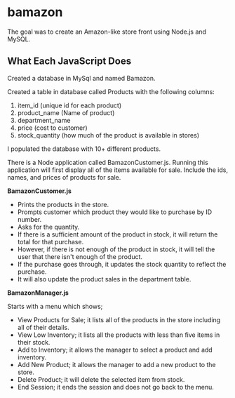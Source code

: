 # bamazon
The goal was to create an Amazon-like store front using Node.js and MySQL.


<strong><h2> What Each JavaScript Does</h2></strong>

Created a database in MySql and named Bamazon.

Created a table in database called Products with the following columns:
<ol>

<li>item_id (unique id for each product)</li>

<li>product_name (Name of product)</li>

<li>department_name</li>

<li>price (cost to customer)</li>

<li>stock_quantity (how much of the product is available in stores)</li>
</ol>

I populated the database with 10+ different products.

There is a Node application called BamazonCustomer.js. Running this application will first display all of the items available for sale. Include the ids, names, and prices of products for sale.

<strong>BamazonCustomer.js</strong>
<ul>
<li>Prints the products in the store.</li>

<li>Prompts customer which product they would like to purchase by ID number.</li>

<li>Asks for the quantity.</li>

<li>If there is a sufficient amount of the product in stock, it will return the total for that purchase.</li>

<li>However, if there is not enough of the product in stock, it will tell the user that there isn't enough of the product.</li>

<li>If the purchase goes through, it updates the stock quantity to reflect the purchase.</li>

<li>It will also update the product sales in the department table.</li>
</ul>

<strong>BamazonManager.js</strong>

Starts with a menu which shows;

<ul>
<li>View Products for Sale; it lists all of the products in the store including all of their details.</li>

<li>View Low Inventory; it lists all the products with less than five items in their stock.</li>

<li>Add to Inventory;  it allows the manager to select a product and add inventory.</li>

<li>Add New Product; it allows the manager to add a new product to the store.</li>

<li>Delete Product; it will delete the selected item from stock.</li>

<li>End Session; it ends the session and does not go back to the menu.</li>
</ul>

